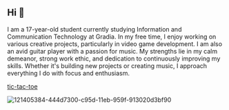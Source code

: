 ## Hi 👋



I am a 17-year-old student currently studying Information and Communication Technology at Gradia.
In my free time, I enjoy working on various creative projects, particularly in video game development.
I am also an avid guitar player with a passion for music.
My strengths lie in my calm demeanor, strong work ethic, and dedication to continuously improving my skills.
Whether it's building new projects or creating music, I approach everything I do with focus and enthusiasm.

[tic-tac-toe](https://github.com/SavimakiLuka/tic-tac-toe/tree/main/J%C3%A4tk%C3%A4shakki)

![121405384-444d7300-c95d-11eb-959f-913020d3bf90](https://github.com/user-attachments/assets/61ffd983-84d8-4f27-8034-e2b10b3d77d3)



<!--- 
- 🌱 I’m currently learning C# using visual studio.
- 🏫 I’m currently student in gradia.


-->
